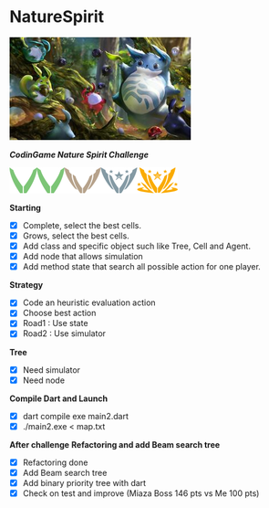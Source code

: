 # NatureSpirit

![](picture/CodinGames_Nature_Spirit.min.jpg)

***CodinGame Nature Spirit Challenge***

![](picture/league_wood.png)![](picture/league_wood.png)![](picture/league_bronze_03.png)![](picture/league_silver_03.png)![](picture/league_gold_03.png)

**Starting**

- [x] Complete, select the best cells.
- [x] Grows, select the best cells.
- [x] Add class and specific object such like Tree, Cell and Agent.
- [x] Add node that allows simulation
- [x] Add method state that search all possible action for one player.

**Strategy**

- [x] Code an heuristic evaluation action
- [x] Choose best action
- [x] Road1 : Use state
- [x] Road2 : Use simulator

**Tree**

- [x] Need simulator
- [x] Need node

**Compile Dart and Launch**

- [x] dart compile exe main2.dart
- [x] ./main2.exe < map.txt

**After challenge**
**Refactoring and add Beam search tree**

- [x] Refactoring done
- [x] Add Beam search tree
- [x] Add binary priority tree with dart
- [x] Check on test and improve (Miaza Boss 146 pts vs Me 100 pts)
